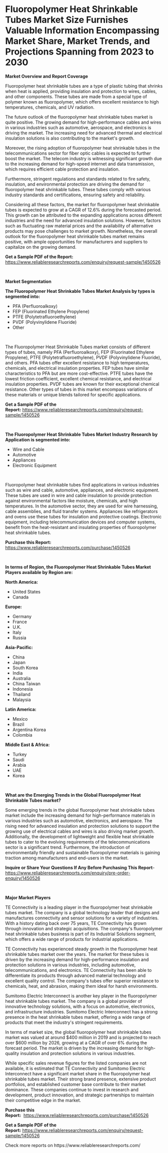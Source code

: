<p><h1>Fluoropolymer Heat Shrinkable Tubes Market Size Furnishes Valuable Information Encompassing Market Share, Market Trends, and Projections Spanning from 2023 to 2030</h1></p><p><strong>Market Overview and Report Coverage</strong></p>
<p><p>Fluoropolymer heat shrinkable tubes are a type of plastic tubing that shrinks when heat is applied, providing insulation and protection to wires, cables, and other components. These tubes are made from a special type of polymer known as fluoropolymer, which offers excellent resistance to high temperatures, chemicals, and UV radiation.</p><p>The future outlook of the fluoropolymer heat shrinkable tubes market is quite positive. The growing demand for high-performance cables and wires in various industries such as automotive, aerospace, and electronics is driving the market. The increasing need for advanced thermal and electrical insulation solutions is also contributing to the market's growth.</p><p>Moreover, the rising adoption of fluoropolymer heat shrinkable tubes in the telecommunications sector for fiber optic cables is expected to further boost the market. The telecom industry is witnessing significant growth due to the increasing demand for high-speed internet and data transmission, which requires efficient cable protection and insulation.</p><p>Furthermore, stringent regulations and standards related to fire safety, insulation, and environmental protection are driving the demand for fluoropolymer heat shrinkable tubes. These tubes comply with various industry standards and certifications, ensuring safety and reliability.</p><p>Considering all these factors, the market for fluoropolymer heat shrinkable tubes is expected to grow at a CAGR of 12.6% during the forecasted period. This growth can be attributed to the expanding applications across different industries and the need for advanced insulation solutions. However, factors such as fluctuating raw material prices and the availability of alternative products may pose challenges to market growth. Nonetheless, the overall outlook for the fluoropolymer heat shrinkable tubes market remains positive, with ample opportunities for manufacturers and suppliers to capitalize on the growing demand.</p></p>
<p><strong>Get a Sample PDF of the Report:</strong> <a href="https://www.reliableresearchreports.com/enquiry/request-sample/1450526">https://www.reliableresearchreports.com/enquiry/request-sample/1450526</a></p>
<p>&nbsp;</p>
<p><strong>Market Segmentation</strong></p>
<p><strong>The Fluoropolymer Heat Shrinkable Tubes Market Analysis by types is segmented into:</strong></p>
<p><ul><li>PFA (Perfluoroalkoxy)</li><li>FEP (Fluorinated Ethylene Propylene)</li><li>PTFE (Polytetrafluoroethylene)</li><li>PVDF (Polyvinylidene Fluoride)</li><li>Other</li></ul></p>
<p>&nbsp;</p>
<p><p>The Fluoropolymer Heat Shrinkable Tubes market consists of different types of tubes, namely PFA (Perfluoroalkoxy), FEP (Fluorinated Ethylene Propylene), PTFE (Polytetrafluoroethylene), PVDF (Polyvinylidene Fluoride), and others. PFA tubes offer excellent resistance to high temperatures, chemicals, and electrical insulation properties. FEP tubes have similar characteristics to PFA but are more cost-effective. PTFE tubes have the lowest friction coefficient, excellent chemical resistance, and electrical insulation properties. PVDF tubes are known for their exceptional chemical resistance. Other types of tubes in this market encompass variations of these materials or unique blends tailored for specific applications.</p></p>
<p><strong>Get a Sample PDF of the Report:</strong>&nbsp;<a href="https://www.reliableresearchreports.com/enquiry/request-sample/1450526">https://www.reliableresearchreports.com/enquiry/request-sample/1450526</a></p>
<p>&nbsp;</p>
<p><strong>The Fluoropolymer Heat Shrinkable Tubes Market Industry Research by Application is segmented into:</strong></p>
<p><ul><li>Wire and Cable</li><li>Automotive</li><li>Appliances</li><li>Electronic Equipment</li></ul></p>
<p>&nbsp;</p>
<p><p>Fluoropolymer heat shrinkable tubes find applications in various industries such as wire and cable, automotive, appliances, and electronic equipment. These tubes are used in wire and cable insulation to provide protection against environmental factors like moisture, chemicals, and high temperatures. In the automotive sector, they are used for wire harnessing, cable assemblies, and fluid transfer systems. Appliances like refrigerators and ovens use these tubes for insulation and protective coatings. Electronic equipment, including telecommunication devices and computer systems, benefit from the heat-resistant and insulating properties of fluoropolymer heat shrinkable tubes.</p></p>
<p><strong>Purchase this Report:</strong>&nbsp; <a href="https://www.reliableresearchreports.com/purchase/1450526">https://www.reliableresearchreports.com/purchase/1450526</a></p>
<p>&nbsp;</p>
<p><strong>In terms of Region, the Fluoropolymer Heat Shrinkable Tubes Market Players available by Region are:</strong></p>
<p>
    <p> <strong> North America: </strong>
        <ul>
            <li>United States</li>
            <li>Canada</li>
        </ul>
        </p> 
    <p> <strong> Europe: </strong>
        <ul>
            <li>Germany</li>
            <li>France</li>
            <li>U.K.</li>
            <li>Italy</li>
            <li>Russia</li>
        </ul>
        </p> 
    <p> <strong> Asia-Pacific: </strong>
        <ul>
            <li>China</li>
            <li>Japan</li>
            <li>South Korea</li>
            <li>India</li>
            <li>Australia</li>
            <li>China Taiwan</li>
            <li>Indonesia</li>
            <li>Thailand</li>
            <li>Malaysia</li>
        </ul>
        </p> 
    <p> <strong> Latin America: </strong>
        <ul>
            <li>Mexico</li>
            <li>Brazil</li>
            <li>Argentina Korea</li>
            <li>Colombia</li>
        </ul>
        </p> 
    <p> <strong> Middle East & Africa: </strong>
        <ul>
            <li>Turkey</li>
            <li>Saudi</li>
            <li>Arabia</li>
            <li>UAE</li>
            <li>Korea</li>
        </ul>
    </p>
    </p>
<p>&nbsp;</p>
<p><strong>What are the Emerging Trends in the Global Fluoropolymer Heat Shrinkable Tubes market?</strong></p>
<p><p>Some emerging trends in the global fluoropolymer heat shrinkable tubes market include the increasing demand for high-performance materials in various industries such as automotive, electronics, and aerospace. The rising need for advanced insulation and protection solutions to support the growing use of electrical cables and wires is also driving market growth. Additionally, the development of lightweight and flexible heat shrinkable tubes to cater to the evolving requirements of the telecommunications sector is a significant trend. Furthermore, the introduction of environmentally friendly and sustainable fluoropolymer materials is gaining traction among manufacturers and end-users in the market.</p></p>
<p><strong>Inquire or Share Your Questions If Any Before Purchasing This Report</strong>- <a href="https://www.reliableresearchreports.com/enquiry/pre-order-enquiry/1450526">https://www.reliableresearchreports.com/enquiry/pre-order-enquiry/1450526</a></p>
<p>&nbsp;</p>
<p><strong>Major Market Players</strong></p>
<p><p>TE Connectivity is a leading player in the fluoropolymer heat shrinkable tubes market. The company is a global technology leader that designs and manufactures connectivity and sensor solutions for a variety of industries. With a history dating back over 75 years, TE Connectivity has grown through innovation and strategic acquisitions. The company's fluoropolymer heat shrinkable tubes business is part of its Industrial Solutions segment, which offers a wide range of products for industrial applications.</p><p>TE Connectivity has experienced steady growth in the fluoropolymer heat shrinkable tubes market over the years. The market for these tubes is driven by the increasing demand for high-performance insulation and protection solutions in various industries, including automotive, telecommunications, and electronics. TE Connectivity has been able to differentiate its products through advanced material technology and excellent quality control. The company's tubes offer superior resistance to chemicals, heat, and abrasion, making them ideal for harsh environments.</p><p>Sumitomo Electric Interconnect is another key player in the fluoropolymer heat shrinkable tubes market. The company is a global provider of innovative technology solutions, with a focus on automotive, electronics, and infrastructure industries. Sumitomo Electric Interconnect has a strong presence in the heat shrinkable tubes market, offering a wide range of products that meet the industry's stringent requirements.</p><p>In terms of market size, the global fluoropolymer heat shrinkable tubes market was valued at around $400 million in 2019 and is projected to reach over $600 million by 2026, growing at a CAGR of over 6% during the forecast period. The market is driven by the increasing demand for high-quality insulation and protection solutions in various industries.</p><p>While specific sales revenue figures for the listed companies are not available, it is estimated that TE Connectivity and Sumitomo Electric Interconnect have a significant market share in the fluoropolymer heat shrinkable tubes market. Their strong brand presence, extensive product portfolios, and established customer base contribute to their market dominance. These companies continue to invest in research and development, product innovation, and strategic partnerships to maintain their competitive edge in the market.</p></p>
<p><strong>Purchase this Report:</strong>&nbsp;&nbsp;<a href="https://www.reliableresearchreports.com/purchase/1450526">https://www.reliableresearchreports.com/purchase/1450526</a></p>
<p></p>
<p><strong>Get a Sample PDF of the Report:</strong>&nbsp;<a href="https://www.reliableresearchreports.com/enquiry/request-sample/1450526">https://www.reliableresearchreports.com/enquiry/request-sample/1450526</a></p>
<p>Check more reports on https://www.reliableresearchreports.com/</p>